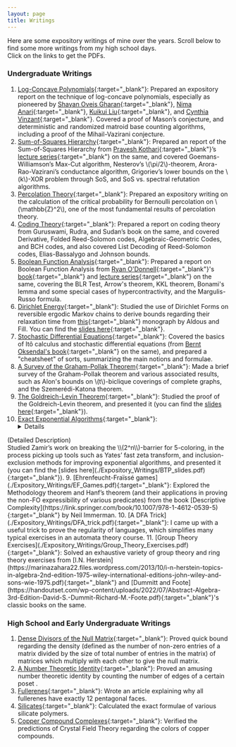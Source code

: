 ```yaml
---
layout: page
title: Writings
---
```


Here are some expository writings of mine over the years. Scroll below to find some more writings from my high school days.<br>
Click on the links to get the PDFs.

### Undergraduate Writings

1. [Log-Concave Polynomials](./Expository_Writings/log_concave_polynomials.pdf){:target="_blank"}: Prepared an expository report on the technique of log-concave polynomials, especially as pioneered by [Shayan Oveis Gharan](https://homes.cs.washington.edu/~shayan/){:target="_blank"}, [Nima Anari](https://nimaanari.com/){:target="_blank"}, [Kuikui Liu](https://dblp.org/pid/230/3619.html){:target="_blank"}, and [Cynthia Vinzant](https://sites.math.washington.edu/~vinzant/){:target="_blank"}. Covered a proof of Mason’s conjecture, and deterministic and randomized matroid base counting algorithms, including a proof of the Mihail-Vazirani conjecture.
2. [Sum-of-Squares Hierarchy](./Expository_Writings/SoS.pdf){:target="_blank"}: Prepared an report of the Sum-of-Squares Hierarchy from [Pravesh Kothari](http://www.cs.cmu.edu/~praveshk/){:target="_blank"}’s [lecture series](https://www.youtube.com/playlist?list=PL3NB_Sd9CrX-6CeApf12demgpe2PO4k8c){:target="_blank"} on the same, and covered Goemans-Williamson’s Max-Cut algorithm, Nesterov’s \\(\pi/2\\)-theorem, Arora-Rao-Vazirani’s conductance algorithm, Grigoriev’s lower bounds on the \\(k\\)-XOR problem through SoS, and SoS vs. spectral refutation algorithms.
3. [Percolation Theory](./Expository_Writings/percolation_theory.pdf){:target="_blank"}: Prepared an expository writing on the calculation of the critical probability for Bernoulli percolation on \\(\mathbb{Z}^2\\), one of the most fundamental results of percolation theory.
4. [Coding Theory](./Expository_Writings/Coding_Theory.pdf){:target="_blank"}: Prepared a report on coding theory from Guruswami, Rudra, and Sudan’s book on the same, and covered Derivative, Folded Reed-Solomon codes, Algebraic-Geometric Codes, and BCH codes, and also covered List Decoding of Reed-Solomon codes, Elias-Bassalygo and Johnson bounds.
4. [Boolean Function Analysis](./Expository_Writings/Boolean_Function_Analysis.pdf){:target="_blank"}: Prepared a report on Boolean Function Analysis from [Ryan O'Donnell](https://www.cs.cmu.edu/~odonnell/){:target="_blank"}'s [book](https://arxiv.org/abs/2105.10386){:target="_blank"} and [lecture series](https://www.youtube.com/playlist?list=PLm3J0oaFux3YypJNaF6sRAf2zC1QzMuTA){:target="_blank"} on the same, covering the BLR Test, Arrow's theorem, KKL theorem, Bonami's lemma and some special cases of hypercontractivity, and the Margulis-Russo formula.
5. [Dirichlet Energy](./Expository_Writings/Dirichlet_Energy.pdf){:target="_blank"}: Studied the use of Dirichlet Forms on reversible ergodic Markov chains to derive bounds regarding their relaxation time from [this](https://www.stat.berkeley.edu/users/aldous/RWG/book.html){:target="_blank"} monograph by Aldous and Fill. You can find the [slides here](./Expository_Writings/Dirichlet_Energy_Slides.pdf){:target="_blank"}.
6. [Stochastic Differential Equations](./Expository_Writings/Stochastic_Differential_Equations.pdf){:target="_blank"}: Covered the basics of Itô calculus and stochastic differential equations (from [Bernt Oksendal's book](https://link.springer.com/book/10.1007/978-3-642-14394-6){:target="_blank"} on the same), and prepared a "cheatsheet" of sorts, summarizing the main notions and formulae.
6. [A Survey of the Graham-Pollak Theorem](./Expository_Writings/Graham_Pollak_Survey.pdf){:target="_blank"}: Made a brief survey of the Graham-Pollak theorem and various associated results, such as Alon's bounds on \\(t\\)-biclique coverings of complete graphs, and the Szemerédi-Katona theorem.
7. [The Goldreich-Levin Theorem](./Expository_Writings/Goldreich_Levin.pdf){:target="_blank"}: Studied the proof of the Goldreich-Levin theorem, and presented it (you can find the [slides here](./Expository_Writings/GL_Slides.pdf){:target="_blank"}).
8. [Exact Exponential Algorithms](./Expository_Writings/BTP_thesis.pdf){:target="_blank"}: <details>
  <summary>(Detailed Description)</summary>
  Studied Zamir’s work on breaking the \\(2^n\\)-barrier for 5-coloring, in the process picking up tools such as Yates’ fast zeta transform, and inclusion-exclusion methods for improving exponential algorithms, and presented it (you can find the [slides here](./Expository_Writings/BTP_slides.pdf){:target="_blank"}).
</details>
9. [Ehrenfeucht-Fraïssé games](./Expository_Writings/EF_Games.pdf){:target="_blank"}: Explored the Methodology theorem and Hanf’s theorem (and their applications in proving the non-FO expressibility of various predicates) from the book [Descriptive Complexity](https://link.springer.com/book/10.1007/978-1-4612-0539-5){:target="_blank"} by Neil Immerman.
10. [A DFA Trick](./Expository_Writings/DFA_trick.pdf){:target="_blank"}: I came up with a useful trick to prove the regularity of languages, which simplifies many typical exercises in an automata theory course.
11. [Group Theory Exercises](./Expository_Writings/Group_Theory_Exercises.pdf){:target="_blank"}: Solved an exhaustive variety of group theory and ring theory exercises from [I.N. Herstein](https://marinazahara22.files.wordpress.com/2013/10/i-n-herstein-topics-in-algebra-2nd-edition-1975-wiley-international-editions-john-wiley-and-sons-wie-1975.pdf){:target="_blank"} and [Dummitt and Foote](https://handoutset.com/wp-content/uploads/2022/07/Abstract-Algebra-3rd-Edition-David-S.-Dummit-Richard-M.-Foote.pdf){:target="_blank"}'s classic books on the same.


### High School and Early Undergraduate Writings

1. [Dense Divisors of the Null Matrix](./High_School/Dense_divisors_of_a_null_matrix.pdf){:target="_blank"}: Proved quick bound regarding the density (defined as the number of non-zero entries of a matrix divided by the size of total number of entries in the matrix) of matrices which multiply with each other to give the null matrix.
2. [A Number Theoretic Identity](./High_School/A_Number_Theory_Theorem.pdf){:target="_blank"}: Proved an amusing number theoretic identity by counting the number of edges of a certain poset .
3. [Fullerenes](./High_School/Fullerenes_CALE_Submission.pdf){:target="_blank"}: Wrote an article explaining why all fullerenes have exactly 12 pentagonal faces.
4. [Silicates](./High_School/silicates_CALE_Submission.pdf){:target="_blank"}: Calculated the exact formulae of various silicate polymers.
5. [Copper Compound Complexes](./High_School/CopperCompoundColors.pdf){:target="_blank"}: Verified the predictions of Crystal Field Theory regarding the colors of copper compounds.































<!-- <br><br>
<a href="https://info.flagcounter.com/Zl3n"><img src="https://s11.flagcounter.com/count2/Zl3n/bg_FFFFFF/txt_000000/border_CCCCCC/columns_2/maxflags_10/viewers_0/labels_0/pageviews_0/flags_0/percent_0/" alt="Flag Counter" border="0"></a> -->

